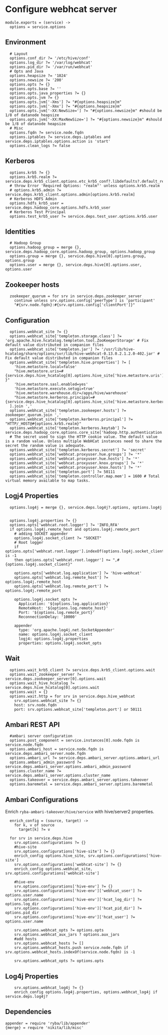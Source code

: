 
# Configure webhcat server

    module.exports = (service) ->
      options = service.options

## Environment

      # Layout
      options.conf_dir ?= '/etc/hive/conf'
      options.log_dir ?= '/var/log/webhcat'
      options.pid_dir ?= '/var/run/webhcat'
      # Opts and Java
      options.heapsize ?= '1024'
      options.newsize ?= '200'
      options.opts ?= {}
      options.opts.base ?= ''
      options.opts.java_properties ?= {}
      options.opts.jvm ?= {}
      options.opts.jvm['-Xms'] ?= "#{options.heapsize}m"
      options.opts.jvm['-Xmx'] ?= "#{options.heapsize}m"
      options.opts.jvm['-XX:NewSize='] ?= "#{options.newsize}m" #should be 1/8 of datanode heapsize
      options.opts.jvm['-XX:MaxNewSize='] ?= "#{options.newsize}m" #should be 1/8 of datanode heapsize
      # Misc
      options.fqdn ?= service.node.fqdn
      options.iptables ?= service.deps.iptables and service.deps.iptables.options.action is 'start'
      options.clean_logs ?= false

## Kerberos

      options.krb5 ?= {}
      options.krb5.realm ?= service.deps.krb5_client.options.etc_krb5_conf?.libdefaults?.default_realm
      # throw Error 'Required Options: "realm"' unless options.krb5.realm
      # options.krb5.admin ?= service.deps.krb5_client.options.admin[options.krb5.realm]
      # Kerberos HDFS Admin
      options.hdfs_krb5_user = service.deps.hadoop_core.options.hdfs.krb5_user
      # Kerberos Test Principal
      options.test_krb5_user ?= service.deps.test_user.options.krb5.user

## Identities

      # Hadoop Group
      options.hadoop_group = merge {}, service.deps.hadoop_core.options.hadoop_group, options.hadoop_group
      options.group = merge {}, service.deps.hive[0].options.group, options.group
      options.user = merge {}, service.deps.hive[0].options.user, options.user

## Zookeeper hosts

      zookeeper_quorum = for srv in service.deps.zookeeper_server
        continue unless srv.options.config['peerType'] is 'participant'
        "#{srv.node.fqdn}:#{srv.options.config['clientPort']}"


## Configuration

      options.webhcat_site ?= {}
      options.webhcat_site['templeton.storage.class'] ?= 'org.apache.hive.hcatalog.templeton.tool.ZooKeeperStorage' # Fix default value distributed in companion files
      options.webhcat_site['templeton.jar'] ?= '/usr/lib/hive-hcatalog/share/options/svr/lib/hive-webhcat-0.13.0.2.1.2.0-402.jar' # Fix default value distributed in companion files
      options.webhcat_site['templeton.hive.properties'] ?= [
        'hive.metastore.local=false'
        "hive.metastore.uris=#{service.deps.hive_hcatalog[0].options.hive_site['hive.metastore.uris'] }"
        'hive.metastore.sasl.enabled=yes'
        'hive.metastore.execute.setugi=true'
        'hive.metastore.warehouse.dir=/apps/hive/warehouse'
        "hive.metastore.kerberos.principal=#{service.deps.hive_hcatalog[0].options.hive_site['hive.metastore.kerberos.principal']}"
      ].join ','
      options.webhcat_site['templeton.zookeeper.hosts'] ?= zookeeper_quorum.join ','
      options.webhcat_site['templeton.kerberos.principal'] ?= "HTTP/_HOST@#{options.krb5.realm}"
      options.webhcat_site['templeton.kerberos.keytab'] ?= service.deps.hadoop_core.options.core_site['hadoop.http.authentication.kerberos.keytab']
      # The secret used to sign the HTTP cookie value. The default value is a random value. Unless multiple WebHCat instances need to share the secret the random value is adequate.
      options.webhcat_site['templeton.kerberos.secret'] ?= 'secret'
      options.webhcat_site['webhcat.proxyuser.hue.groups'] ?= '*'
      options.webhcat_site['webhcat.proxyuser.hue.hosts'] ?= '*'
      options.webhcat_site['webhcat.proxyuser.knox.groups'] ?= '*'
      options.webhcat_site['webhcat.proxyuser.knox.hosts'] ?= '*'
      options.webhcat_site['templeton.port'] ?= 50111
      options.webhcat_site['templeton.controller.map.mem'] = 1600 # Total virtual memory available to map tasks.

## Logj4 Properties

      options.log4j = merge {}, service.deps.log4j?.options, options.log4j


      options.log4j.properties ?= {}
      options.opts['webhcat.root.logger'] ?= 'INFO,RFA'
      if options.log4j.remote_host and options.log4j.remote_port
        # adding SOCKET appender
        options.log4j.socket_client ?= "SOCKET"
        # Root logger
        if options.opts['webhcat.root.logger'].indexOf(options.log4j.socket_client) is -1
        then options.opts['webhcat.root.logger'] += ",#{options.log4j.socket_client}"

        options.opts['webhcat.log.application'] ?= 'hive-webhcat'
        options.opts['webhcat.log.remote_host'] ?= options.log4j.remote_host
        options.opts['webhcat.log.remote_port'] ?= options.log4j.remote_port

        options.log4j.socket_opts ?=
          Application: '${options.log.application}'
          RemoteHost: '${options.log.remote_host}'
          Port: '${options.log.remote_port}'
          ReconnectionDelay: '10000'

        appender
          type: 'org.apache.log4j.net.SocketAppender'
          name: options.log4j.socket_client
          logj4: options.log4j.properties
          properties: options.log4j.socket_opts

## Wait

      options.wait_krb5_client ?= service.deps.krb5_client.options.wait
      options.wait_zookeeper_server ?= service.deps.zookeeper_server[0].options.wait
      options.wait_hive_hcatalog ?= service.deps.hive_hcatalog[0].options.wait
      options.wait = {}
      options.wait.http = for srv in service.deps.hive_webhcat
        srv.options.webhcat_site ?= {}
        host: srv.node.fqdn
        port: srv.options.webhcat_site['templeton.port'] or 50111

## Ambari REST API

      #ambari server configuration
      options.post_component = service.instances[0].node.fqdn is service.node.fqdn
      options.ambari_host = service.node.fqdn is service.deps.ambari_server.node.fqdn
      options.ambari_url ?= service.deps.ambari_server.options.ambari_url
      options.ambari_admin_password ?= service.deps.ambari_server.options.ambari_admin_password
      options.cluster_name ?= service.deps.ambari_server.options.cluster_name
      options.takeover = service.deps.ambari_server.options.takeover
      options.baremetal = service.deps.ambari_server.options.baremetal

## Ambari Configurations
Enrich `ryba-ambari-takeover/hive/service` with hive/server2 properties.
  
      enrich_config = (source, target) ->
        for k, v of source
          target[k] ?= v
          
      for srv in service.deps.hive
        srv.options.configurations ?= {}
        #hive-site
        srv.options.configurations['hive-site'] ?= {}
        enrich_config options.hive_site, srv.options.configurations['hive-site']
        srv.options.configurations['webhcat-site'] ?= {}
        enrich_config options.webhcat_site, srv.options.configurations['webhcat-site']

        #hive-env
        srv.options.configurations['hive-env'] ?= {}
        srv.options.configurations['hive-env']['webhcat_user'] ?= options.user.name
        srv.options.configurations['hive-env']['hcat_log_dir'] ?= options.log_dir
        srv.options.configurations['hive-env']['hcat_pid_dir'] ?= options.pid_dir
        srv.options.configurations['hive-env']['hcat_user'] ?= options.user.name

        srv.options.webhcat_opts ?= options.opts
        srv.options.webhcat_aux_jars ? options.aux_jars
        #add hosts
        srv.options.webhcat_hosts ?= []
        srv.options.webhcat_hosts.push service.node.fqdn if srv.options.webhcat_hosts.indexOf(service.node.fqdn) is -1

        srv.options.webhcat_opts ?= options.opts

## Log4j Properties

        srv.options.webhcat_log4j ?= {}
        enrich_config options.log4j.properties, options.webhcat_log4j if service.deps.log4j?

## Dependencies

    appender = require 'ryba/lib/appender'
    {merge} = require 'nikita/lib/misc'
